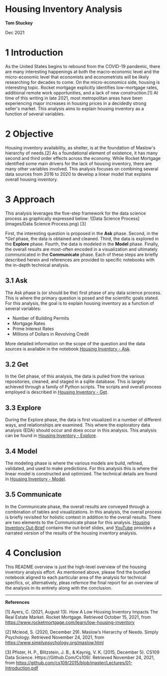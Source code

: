 #  Housing Inventory Analysis

**Tom Stuckey**  

Dec 2021  

# 1 Introduction

As the United States begins to rebound from the COVID-19 pandemic, there are many interesting happenings at both the macro-economic level and the micro-economic level that economists and econometrists will be likely researching for decades to come. On the micro-economics side, housing is interesting topic. Rocket mortgage explicitly identifies low-mortgage rates, additional remote work opportunities, and a lack of new construction.[1] At time of this writing in late 2021, most metropolitan areas have been experiencing major increases in housing prices in a decidedly strong seller's market. This analysis aims to explain housing inventory as a function of several variables.

# 2 Objective

Housing inventory availability, as shelter, is at the foundation of Maslow's hierarchy of needs.[2] As a foundational element of existence, it has many second and third order effects across the economy. While Rocket Mortgage identified some main drivers for the lack of housing inventory, there are many other variables involved. This analysis focuses on combining  several data sources from 2016 to 2020 to develop a linear model that explains overall housing inventory.


# 3 Approach

This analysis leverages the five-step framework for the data science process as graphically expressed below:
![Data Science Process](images/Data Science Process.png)
[3]

First, the interesting question is proposed in the **Ask** phase. Second, in the **Get* phase, the data is obtained and cleaned. Third, the data is explored in the **Explore** phase. Fourth, the data is modeled in the **Model** phase. Finally, the overall results are most-often encoded in a visualization and ultimately communicated in the **Communicate** phase. Each of these steps are briefly described herein and references are provided to specific notebooks with the in-depth technical analysis. 

## 3.1 Ask

The Ask phase is (or should be the) first phase of any data science process. This is where the primary question is posed and the scientific goals stated. For this analysis, the goal is to explain housing inventory as a function of several variables:

- Number of Building Permits
- Mortgage Rates
- Prime Interest Rates 
- Millions of Dollars in Revolving Credit

More detailed information on the scope of the question and the data sources is available in the notebook [Housing Inventory - Ask](Housing%20Inventory%20-%20Ask.ipynb).

## 3.2 Get 

In the Get phase, of this analysis, the data is pulled from the various repositories, cleaned, and staged in a sqlite database. This is largely achieved through a family of Python scripts. The scripts and overall process employed is described in [Housing Inventory - Get](Housing%20Inventory%20-%20Get.ipynb). 

## 3.3 Explore 

During the Explore phase, the data is first visualized in a number of different ways, and relationships are examined. This where the exploratory data analysis (EDA) should occur and does occur in this analysis. This analysis can be found in [Housing Inventory - Explore](Housing%20Inventory%20-%20Explore.ipynb).

## 3.4 Model  

The modeling phase is where the various models are build, refined, validated, and used to make predictions. For this analysis this is where the linear model is constructed and optimized. The technical details are found in [Housing Inventory - Model](Housing%20Inventory%20-%20Model.ipynb). 

## 3.5 Communicate

In the Communicate phase, the overall results are conveyed through a combination of tables and visualizations. In this analysis, the overall process is briefly revisited for holistic context in addition to the overall results. There are two elements to the Communicate phase for this analysis. [Housing Inventory Out-Brief](Housing%20Inventory%20-%20Out-Brief.pdf) contains the out-brief slides, and [YouTube](https://youtu.be/SUOOavVuJk0) provides a narrated version of the results of the housing inventory analysis. 

# 4 Conclusion  

This README overview is just the high-level overview of the housing inventory analysis effort. As mentioned above, please find the bundled notebook aligned to each particular area of the analysis for technical specfics, or, alternatively, pleas refernce the final report for an overview of the analysis in its entirety along with the conclusion.

---

**References**

[1] Ayers, C. (2021, August 13). How A Low Housing Inventory Impacts The Real Estate Market. Rocket Mortgage. Retrieved October 15, 2021, from https://www.rocketmortgage.com/learn/low-housing-inventory

[2] Mcleod, S. (2020, December 29). Maslow’s Hierarchy of Needs. Simply Psychology. Retrieved November 24, 2021, from https://www.simplypsychology.org/maslow.html

[3] Pfister, H. P., Blitzstein, J. B., & Kaynig, V. K. (2015, December 5). CS109 Data Science. Https://Github.Com/Cs109/. Retrieved November 24, 2021, from https://github.com/cs109/2015/blob/master/Lectures/01-Introduction.pdf